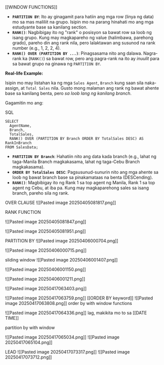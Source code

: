 [[WINDOW FUNCTIONS]]



- **`PARTITION BY`**: Ito ay ginagamit para hatiin ang mga row (linya ng data) mo sa mas maliliit na grupo. Isipin mo na parang hinahati mo ang mga estudyante base sa kanilang section.
- **`RANK()`**: Nagbibigay ito ng "rank" o posisyon sa bawat row sa loob ng isang grupo. Kung may magkapareho ng value (halimbawa, parehong grado), pareho din ang rank nila, pero lalaktawan ang susunod na rank number (e.g., 1, 2, 2, 4).
- **`RANK() OVER (PARTITION BY ...)`**: Pinagsasama nito ang dalawa. Nagra-rank ka (`RANK()`) sa bawat row, pero ang pagra-rank na ito ay _inuulit_ para sa bawat grupo na ginawa ng `PARTITION BY`.

**Real-life Example:**

Isipin mo may listahan ka ng mga `Sales Agent`, `Branch` kung saan sila naka-assign, at `Total Sales` nila. Gusto mong malaman ang rank ng bawat ahente base sa kanilang benta, pero _sa loob lang ng kanilang branch_.

Gagamitin mo ang:

SQL

```
SELECT
  AgentName,
  Branch,
  TotalSales,
  RANK() OVER (PARTITION BY Branch ORDER BY TotalSales DESC) AS RankInBranch
FROM SalesData; 
```

- **`PARTITION BY Branch`**: Hahatiin nito ang data kada branch (e.g., lahat ng taga-Manila Branch magkakasama, lahat ng taga-Cebu Branch magkakasama).
- **`ORDER BY TotalSales DESC`**: Pagsusunud-sunurin nito ang mga ahente sa loob ng bawat branch base sa pinakamataas na benta (DESCending).
- **`RANK()`**: Magbibigay ito ng Rank 1 sa top agent ng Manila, Rank 1 sa top agent ng Cebu, at iba pa. Kung may magkaparehong sales sa isang branch, pareho sila ng rank.


OVER CLAUSE
![[Pasted image 20250405081817.png]]

RANK FUNCTION

![[Pasted image 20250405081847.png]]

![[Pasted image 20250405081951.png]]

PARTITION BY
![[Pasted image 20250406000704.png]]

![[Pasted image 20250406000715.png]]

sliding window
![[Pasted image 20250406001407.png]]


![[Pasted image 20250406001150.png]]

![[Pasted image 20250406001211.png]]

![[Pasted image 20250417063403.png]]

![[Pasted image 20250417063759.png]]
[[ORDER BY keyword]]
![[Pasted image 20250417063808.png]]
order by with window functions

![[Pasted image 20250417064336.png]]
lag, makikita mo to sa [[DATE TIME]] 

partition by with window

![[Pasted image 20250417065034.png]]
![[Pasted image 20250417065104.png]]

LEAD
![[Pasted image 20250417073317.png]]
![[Pasted image 20250417073712.png]]

